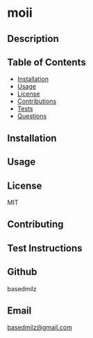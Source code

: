 # moii

  ## Description 
  

  ## Table of Contents
* [Installation](#installation)
* [Usage](#usage)
* [License](#license)
* [Contributions](#contributing)
* [Tests](#tests)
* [Questions](#questions)

## Installation


## Usage


## License
MIT

## Contributing


## Test Instructions


## Github
basedmilz

## Email
basedmilz@gmail.com

